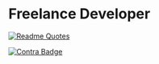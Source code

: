 # Freelance  Developer

[![Readme Quotes](https://quotes-github-readme.vercel.app/api?type=horizontal&theme=light)](https://github.com/zakimzf)




 [![Contra Badge](https://contra.com/static/embed/media/hiremeoncontra-light.png)](https://on.contra.com/gfjRmg)

